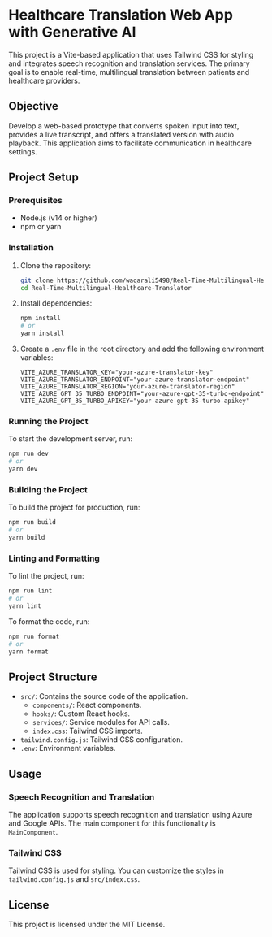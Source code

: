 # Healthcare Translation Web App with Generative AI

This project is a Vite-based application that uses Tailwind CSS for styling and integrates speech recognition and translation services. The primary goal is to enable real-time, multilingual translation between patients and healthcare providers.

## Objective

Develop a web-based prototype that converts spoken input into text, provides a live transcript, and offers a translated version with audio playback. This application aims to facilitate communication in healthcare settings.

## Project Setup

### Prerequisites

- Node.js (v14 or higher)
- npm or yarn

### Installation

1. Clone the repository:

   ```bash
   git clone https://github.com/waqarali5498/Real-Time-Multilingual-Healthcare-Translator.git
   cd Real-Time-Multilingual-Healthcare-Translator
   ```

2. Install dependencies:

   ```bash
   npm install
   # or
   yarn install
   ```

3. Create a `.env` file in the root directory and add the following environment variables:

   ```properties
   VITE_AZURE_TRANSLATOR_KEY="your-azure-translator-key"
   VITE_AZURE_TRANSLATOR_ENDPOINT="your-azure-translator-endpoint"
   VITE_AZURE_TRANSLATOR_REGION="your-azure-translator-region"
   VITE_AZURE_GPT_35_TURBO_ENDPOINT="your-azure-gpt-35-turbo-endpoint"
   VITE_AZURE_GPT_35_TURBO_APIKEY="your-azure-gpt-35-turbo-apikey"
   ```

### Running the Project

To start the development server, run:

```bash
npm run dev
# or
yarn dev
```

### Building the Project

To build the project for production, run:

```bash
npm run build
# or
yarn build
```

### Linting and Formatting

To lint the project, run:

```bash
npm run lint
# or
yarn lint
```

To format the code, run:

```bash
npm run format
# or
yarn format
```

## Project Structure

- `src/`: Contains the source code of the application.
  - `components/`: React components.
  - `hooks/`: Custom React hooks.
  - `services/`: Service modules for API calls.
  - `index.css`: Tailwind CSS imports.
- `tailwind.config.js`: Tailwind CSS configuration.
- `.env`: Environment variables.

## Usage

### Speech Recognition and Translation

The application supports speech recognition and translation using Azure and Google APIs. The main component for this functionality is `MainComponent`.

### Tailwind CSS

Tailwind CSS is used for styling. You can customize the styles in `tailwind.config.js` and `src/index.css`.

## License

This project is licensed under the MIT License.
